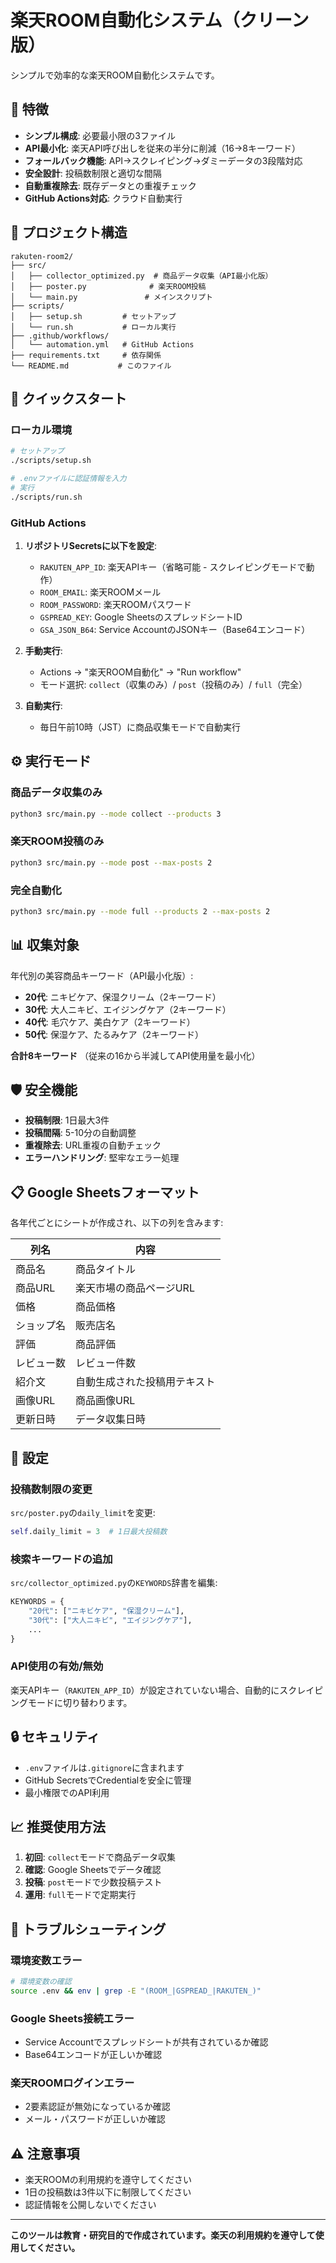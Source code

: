 # 楽天ROOM自動化システム（クリーン版）

シンプルで効率的な楽天ROOM自動化システムです。

## 🌟 特徴

- **シンプル構成**: 必要最小限の3ファイル
- **API最小化**: 楽天API呼び出しを従来の半分に削減（16→8キーワード）
- **フォールバック機能**: API→スクレイピング→ダミーデータの3段階対応
- **安全設計**: 投稿数制限と適切な間隔
- **自動重複除去**: 既存データとの重複チェック
- **GitHub Actions対応**: クラウド自動実行

## 📁 プロジェクト構造

```
rakuten-room2/
├── src/
│   ├── collector_optimized.py  # 商品データ収集（API最小化版）
│   ├── poster.py              # 楽天ROOM投稿
│   └── main.py               # メインスクリプト
├── scripts/
│   ├── setup.sh         # セットアップ
│   └── run.sh           # ローカル実行
├── .github/workflows/
│   └── automation.yml   # GitHub Actions
├── requirements.txt     # 依存関係
└── README.md           # このファイル
```

## 🚀 クイックスタート

### ローカル環境

```bash
# セットアップ
./scripts/setup.sh

# .envファイルに認証情報を入力
# 実行
./scripts/run.sh
```

### GitHub Actions

1. **リポジトリSecretsに以下を設定**:
   - `RAKUTEN_APP_ID`: 楽天APIキー（省略可能 - スクレイピングモードで動作）
   - `ROOM_EMAIL`: 楽天ROOMメール
   - `ROOM_PASSWORD`: 楽天ROOMパスワード
   - `GSPREAD_KEY`: Google SheetsのスプレッドシートID
   - `GSA_JSON_B64`: Service AccountのJSONキー（Base64エンコード）

2. **手動実行**:
   - Actions → "楽天ROOM自動化" → "Run workflow"
   - モード選択: `collect`（収集のみ）/ `post`（投稿のみ）/ `full`（完全）

3. **自動実行**:
   - 毎日午前10時（JST）に商品収集モードで自動実行

## ⚙️ 実行モード

### 商品データ収集のみ
```bash
python3 src/main.py --mode collect --products 3
```

### 楽天ROOM投稿のみ
```bash
python3 src/main.py --mode post --max-posts 2
```

### 完全自動化
```bash
python3 src/main.py --mode full --products 2 --max-posts 2
```

## 📊 収集対象

年代別の美容商品キーワード（API最小化版）:

- **20代**: ニキビケア、保湿クリーム（2キーワード）
- **30代**: 大人ニキビ、エイジングケア（2キーワード）
- **40代**: 毛穴ケア、美白ケア（2キーワード）
- **50代**: 保湿ケア、たるみケア（2キーワード）

**合計8キーワード** （従来の16から半減してAPI使用量を最小化）

## 🛡️ 安全機能

- **投稿制限**: 1日最大3件
- **投稿間隔**: 5-10分の自動調整
- **重複除去**: URL重複の自動チェック
- **エラーハンドリング**: 堅牢なエラー処理

## 📋 Google Sheetsフォーマット

各年代ごとにシートが作成され、以下の列を含みます:

| 列名 | 内容 |
|------|------|
| 商品名 | 商品タイトル |
| 商品URL | 楽天市場の商品ページURL |
| 価格 | 商品価格 |
| ショップ名 | 販売店名 |
| 評価 | 商品評価 |
| レビュー数 | レビュー件数 |
| 紹介文 | 自動生成された投稿用テキスト |
| 画像URL | 商品画像URL |
| 更新日時 | データ収集日時 |

## 🔧 設定

### 投稿数制限の変更
`src/poster.py`の`daily_limit`を変更:
```python
self.daily_limit = 3  # 1日最大投稿数
```

### 検索キーワードの追加
`src/collector_optimized.py`の`KEYWORDS`辞書を編集:
```python
KEYWORDS = {
    "20代": ["ニキビケア", "保湿クリーム"],
    "30代": ["大人ニキビ", "エイジングケア"],
    ...
}
```

### API使用の有効/無効
楽天APIキー（`RAKUTEN_APP_ID`）が設定されていない場合、自動的にスクレイピングモードに切り替わります。

## 🔒 セキュリティ

- `.env`ファイルは`.gitignore`に含まれます
- GitHub SecretsでCredentialを安全に管理
- 最小権限でのAPI利用

## 📈 推奨使用方法

1. **初回**: `collect`モードで商品データ収集
2. **確認**: Google Sheetsでデータ確認
3. **投稿**: `post`モードで少数投稿テスト
4. **運用**: `full`モードで定期実行

## 🐛 トラブルシューティング

### 環境変数エラー
```bash
# 環境変数の確認
source .env && env | grep -E "(ROOM_|GSPREAD_|RAKUTEN_)"
```

### Google Sheets接続エラー
- Service Accountでスプレッドシートが共有されているか確認
- Base64エンコードが正しいか確認

### 楽天ROOMログインエラー
- 2要素認証が無効になっているか確認
- メール・パスワードが正しいか確認

## ⚠️ 注意事項

- 楽天ROOMの利用規約を遵守してください
- 1日の投稿数は3件以下に制限してください
- 認証情報を公開しないでください

---

**このツールは教育・研究目的で作成されています。楽天の利用規約を遵守して使用してください。**